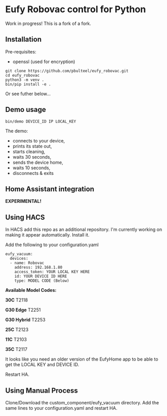 # Eufy Robovac control for Python

Work in progress! This is a fork of a fork. 

## Installation
Pre-requisites:
* openssl (used for encryption)

```
git clone https://github.com/pbulteel/eufy_robovac.git
cd eufy_robovac
python3 -m venv .
bin/pip install -e .
```
Or see futher below...

## Demo usage
```
bin/demo DEVICE_ID IP LOCAL_KEY
```

The demo:
* connects to your device,
* prints its state out,
* starts cleaning,
* waits 30 seconds,
* sends the device home,
* waits 10 seconds,
* disconnects & exits

## Home Assistant integration

**EXPERIMENTAL!**

## Using HACS
In HACS add this repo as an additional repository. I'm currently working on making it appear automatically. Install it. 

Add the following to your configuration.yaml
```
eufy_vacuum:
  devices:
  - name: Robovac
    address: 192.168.1.80
    access_token: YOUR LOCAL KEY HERE
    id: YOUR DEVICE ID HERE
    type: MODEL CODE (Below)
```

**Available Model Codes:**

**30C** T2118 

**G30 Edge** T2251 

**G30 Hybrid** T2253 

**25C** T2123 

**11C** T2103 
   
**35C** T2117 




It looks like you need an older version of the EufyHome app to be able to get the LOCAL KEY and DEVICE ID. 

Restart HA.

## Using Manual Process

Clone/Download the custom_component/eufy_vacuum directory. Add the same lines to your configuration.yaml and restart HA.

